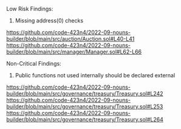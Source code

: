Low Risk Findings: 

1.  Missing address(0) checks

https://github.com/code-423n4/2022-09-nouns-builder/blob/main/src/auction/Auction.sol#L40-L41
https://github.com/code-423n4/2022-09-nouns-builder/blob/main/src/manager/Manager.sol#L62-L66

Non-Critical Findings:

1. Public functions not used internally should be declared external

https://github.com/code-423n4/2022-09-nouns-builder/blob/main/src/governance/treasury/Treasury.sol#L242
https://github.com/code-423n4/2022-09-nouns-builder/blob/main/src/governance/treasury/Treasury.sol#L253
https://github.com/code-423n4/2022-09-nouns-builder/blob/main/src/governance/treasury/Treasury.sol#L264